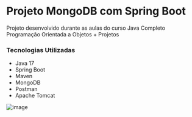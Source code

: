 # Projeto MongoDB com Spring Boot

Projeto desenvolvido durante as aulas do curso Java Completo Programação Orientada a Objetos + Projetos

### Tecnologias Utilizadas
* Java 17
* Spring Boot
* Maven
* MongoDB
* Postman
* Apache Tomcat

![image](https://github.com/gracieleo/workshop-spring-boot-mongodb/assets/53338148/50e13e9c-cc7f-4423-8664-948e1f00bbe1)
